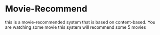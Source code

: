 # Movie-Recommend
this is a movie-recommended system that is based on content-based. You are watching some movie this system will recommend some 5 movies 
